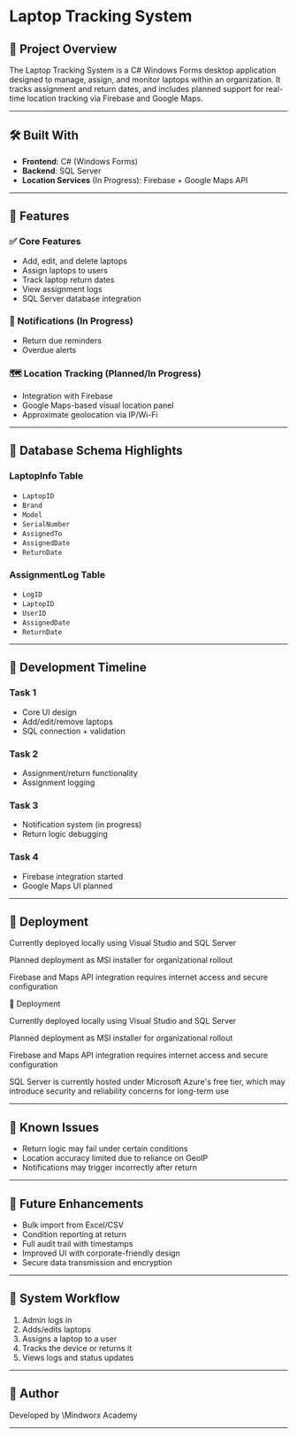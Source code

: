# Laptop Tracking System

## 📖 Project Overview

The Laptop Tracking System is a C# Windows Forms desktop application designed to manage, assign, and monitor laptops within an organization. It tracks assignment and return dates, and includes planned support for real-time location tracking via Firebase and Google Maps.

---

## 🛠️ Built With

* **Frontend**: C# (Windows Forms)
* **Backend**: SQL Server
* **Location Services** (In Progress): Firebase + Google Maps API

---

## 🎯 Features

### ✅ Core Features

* Add, edit, and delete laptops
* Assign laptops to users
* Track laptop return dates
* View assignment logs
* SQL Server database integration

### 🔔 Notifications (In Progress)

* Return due reminders
* Overdue alerts

### 🗺️ Location Tracking (Planned/In Progress)

* Integration with Firebase
* Google Maps-based visual location panel
* Approximate geolocation via IP/Wi-Fi

---

## 📂 Database Schema Highlights

### LaptopInfo Table

* `LaptopID`
* `Brand`
* `Model`
* `SerialNumber`
* `AssignedTo`
* `AssignedDate`
* `ReturnDate`

### AssignmentLog Table

* `LogID`
* `LaptopID`
* `UserID`
* `AssignedDate`
* `ReturnDate`

---

## 📅 Development Timeline

### Task 1

* Core UI design
* Add/edit/remove laptops
* SQL connection + validation

### Task 2

* Assignment/return functionality
* Assignment logging

### Task 3

* Notification system (in progress)
* Return logic debugging

### Task 4

* Firebase integration started
* Google Maps UI planned

---

## 🚀 Deployment

Currently deployed locally using Visual Studio and SQL Server

Planned deployment as MSI installer for organizational rollout

Firebase and Maps API integration requires internet access and secure configuration

🚀 Deployment

Currently deployed locally using Visual Studio and SQL Server

Planned deployment as MSI installer for organizational rollout

Firebase and Maps API integration requires internet access and secure configuration

SQL Server is currently hosted under Microsoft Azure's free tier, which may introduce security and reliability concerns for long-term use

---

## 🐞 Known Issues

* Return logic may fail under certain conditions
* Location accuracy limited due to reliance on GeoIP
* Notifications may trigger incorrectly after return

---

## 🔮 Future Enhancements

* Bulk import from Excel/CSV
* Condition reporting at return
* Full audit trail with timestamps
* Improved UI with corporate-friendly design
* Secure data transmission and encryption

---

## 🧭 System Workflow

1. Admin logs in
2. Adds/edits laptops
3. Assigns a laptop to a user
4. Tracks the device or returns it
5. Views logs and status updates


---

## 👤 Author

Developed by \Mindworx Academy

---


